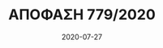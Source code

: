 ---
title: ΑΠΟΦΑΣΗ 779/2020
date: 2020-07-27
contractor: ΠΕΡΙΦΕΡΕΙΑ ΑΤΤΙΚΗΣ
email: promna@patt.gov.gr
category: nocomply
tags:
   - ΠΕΡΙΦΕΡΕΙΑ-ΑΤΤΙΚΗΣ
---